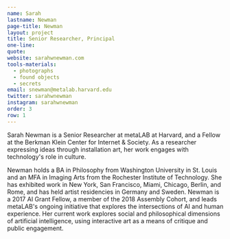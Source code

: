 ```yaml
---
name: Sarah
lastname: Newman
page-title: Newman
layout: project
title: Senior Researcher, Principal
one-line: 
quote: 
website: sarahwnewman.com
tools-materials:
  - photographs
  - found objects
  - secrets
email: snewman@metalab.harvard.edu
twitter: sarahwnewman
instagram: sarahwnewman
order: 3
row: 1
---
```

Sarah Newman is a Senior Researcher at metaLAB at Harvard, and a Fellow at the Berkman Klein Center for Internet & Society. As a researcher expressing ideas through installation art, her work engages with technology's role in culture.

Newman holds a BA in Philosophy from Washington University in St. Louis and an MFA in Imaging Arts from the Rochester Institute of Technology. She has exhibited work in New York, San Francisco, Miami, Chicago, Berlin, and Rome, and has held artist residencies in Germany and Sweden. Newman is a 2017 AI Grant Fellow, a member of the 2018 Assembly Cohort, and leads metaLAB's ongoing initiative that explores the intersections of AI and human experience. Her current work explores social and philosophical dimensions of artificial intelligence, using interactive art as a means of critique and public engagement.